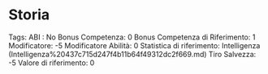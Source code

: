 # Storia

Tags: ABI
: No
Bonus Competenza: 0
Bonus Competenza di Riferimento: 1
Modificatore: -5
Modificatore  Abilità: 0
Statistica di riferimento: Intelligenza (Intelligenza%20437c715d247f4b11b64f49312dc2f669.md)
Tiro Salvezza: -5
Valore di riferimento: 0